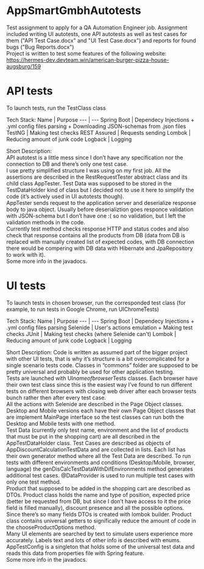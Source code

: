 # AppSmartGmbhAutotests
Test assignment to apply for a QA Automation Engineer job. Assignment included writing UI autotests, one API autotests as well as test cases for them 
("API Test Case.docx" and "UI Test Case.docx") and reports for found bugs ("Bug Reports.docx") 
<br>Project is written to test some features of the following website: https://hermes-dev.devteam.win/american-burger-pizza-house-augsburg/159 

# API tests
To launch tests, run the TestClass class

Tech Stack:
Name | Purpose
--- | --- 
Spring Boot | Dependecy Injections + .yml config files parsing + Downloading JSON-schemas from .json files
TestNG | Making test checks
REST Assured | Requests sending
Lombok | Reducing amount of junk code
Logback | Logging

Short Description:
<br>API autotest is a little mess since I don’t have any specification nor the connection to DB and there’s only one test case.
<br>I use pretty simplified structure I was using on my first job. All the assertions are described in the RestRequestTester abstract class and its child class AppTester. Test Data was supposed to be stored in the TestDataHolder kind of class but I decided not to use it here to simplify the code (it’s actively used in UI autotests though).
<br>AppTester sends request to the application server and deserialize response body to java object. Usually before deserializtion goes responce validation with JSON-schema but I don’t have one :( so no validation, but I left the validation methods in the code.
<br>Currently test method checks response HTTP and status codes and also check that response contains all the products from DB (data from DB is replaced with manually created list of expected codes, with DB connection there would be compering with DB data with Hibernate and JpaRepository to work with it).
<br>Some more info in the javadocs.

# UI tests
To launch tests in chosen browser, run the corresponded test class (for example, to run tests in Google Chrome, run UIChromeTests)

Tech Stack:
Name | Purpose
--- | --- 
Spring Boot | Dependecy Injections + .yml config files parsing
Selenide | User's actions emulation + Making test checks
JUnit | Making test checks (where Selenide can't)
Lombok | Reducing amount of junk code
Logback | Logging

Short Description:
Code is written as assumed part of the bigger project with other UI tests, that is why it’s structure is a bit overcomplicated for a single scenario tests code. Classes in “commons” folder are supposed to be pretty universal and probably be used for other application testing.
<br>Tests are launched with UI*nameofbrowser*Tests classes. Each browser have their own test class since this is the easiest way I’ve found to run different tests on different browsers with closing web driver after each browser tests bunch rather then after every test case.
<br>All the actions with Selenide are described in the Page Object classes. Desktop and Mobile versions each have their own Page Object classes that are implement MainPage interface so the test classes can run both the Desktop and Mobile tests with one method.
<br>Test Data (currently only test name, environment and the list of products that must be put in the shopping cart) are all described in the AppTestDataHolder class. Test Cases are described as objects of AppDiscountCalculationTestData and are collected in lists. Each list has their own generator method where all the Test Data are described. To run tests with different environments and conditions (Desktop/Mobile, browser, language) the genDisCalcTestDataWithDifEnvironments method generates additional test cases. @DataProvider is used to run multiple test cases with only one test method.
<br>Product that supposed to be added in the shopping cart are described as DTOs. Product class holds the name and type of position, expected price (better be requested from DB, but since I don’t have access to it the price field is filled manually), discount presence and all the possible options. Since there’s so many fields DTOs is created with lombok builder. Product class contains universal getters to significally reduce the amount of code in the chooseProductOptions method.
<br>Many UI elements are searched by text to simulate users experience more accurately. Labels text and lots of other info is described with enums.
<br>AppTestConfig is a singleton that holds some of the universal test data and reads this data from properties file with Spring feature.
<br>Some more info in the javadocs.
